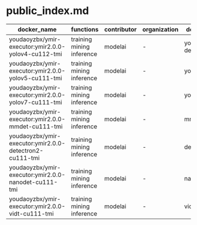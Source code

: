 # public_index.md

|docker_name|functions|contributor|organization|description|
|--|--|--|--|--|
|youdaoyzbx/ymir-executor:ymir2.0.0-yolov4-cu112-tmi|training mining inference|modelai|-|yolov4 deprecated|
|youdaoyzbx/ymir-executor:ymir2.0.0-yolov5-cu111-tmi|training mining inference|modelai|-|yolov5|
|youdaoyzbx/ymir-executor:ymir2.0.0-yolov7-cu111-tmi|training mining inference|modelai|-|yolov7|
|youdaoyzbx/ymir-executor:ymir2.0.0-mmdet-cu111-tmi|training mining inference|modelai|-|mmdetection|
|youdaoyzbx/ymir-executor:ymir2.0.0-detectron2-cu111-tmi|training mining inference|modelai|-|detectron2|
|youdaoyzbx/ymir-executor:ymir2.0.0-nanodet-cu111-tmi|training mining inference|modelai|-|nanodet|
|youdaoyzbx/ymir-executor:ymir2.0.0-vidt-cu111-tmi|training mining inference|modelai|-|vidt|
